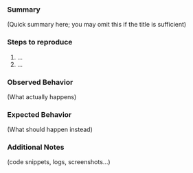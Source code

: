 ### Summary

(Quick summary here; you may omit this if the title is sufficient)

### Steps to reproduce

1. ...
2. ...

### Observed Behavior

(What actually happens)

### Expected Behavior

(What should happen instead)

### Additional Notes

(code snippets, logs, screenshots...)